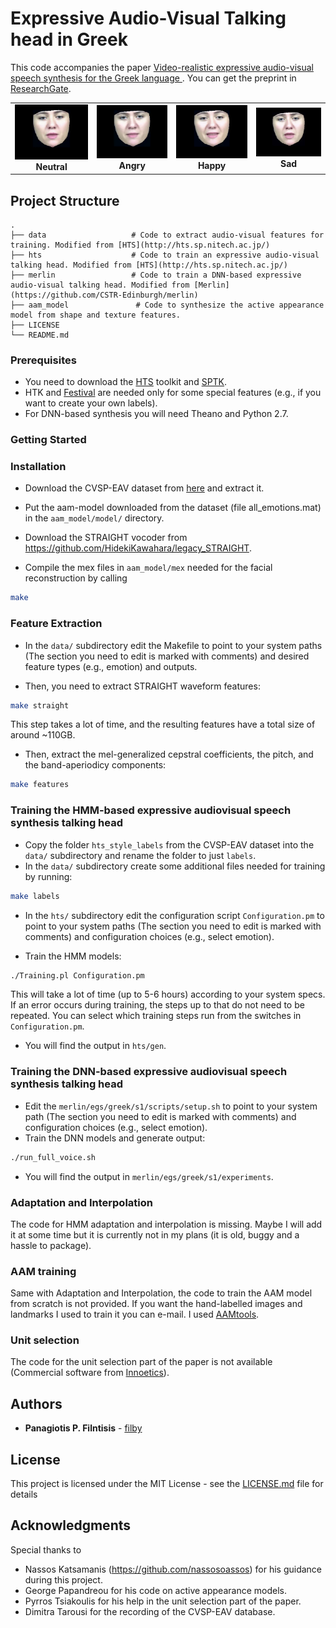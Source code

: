 # Expressive Audio-Visual Talking head in Greek

This code accompanies the paper [Video-realistic expressive audio-visual speech synthesis for the Greek language
](https://www.sciencedirect.com/science/article/pii/S0167639317300419). You can get the preprint in [ResearchGate](https://www.researchgate.net/publication/319415357_Video-realistic_expressive_audio-visual_speech_synthesis_for_the_Greek_language).

| | | | |
|:-------------------------:|:-------------------------:|:-------------------------:|:-------------------------:|
|<img width="200" src="images/neutral.gif"> <br/> <b>Neutral</b> |  <img width="200" src="images/angry.gif"> <br/> <b>Angry</b> |<img width="200" src="images/happy.gif"> <br/> <b>Happy</b> |  <img width="200" src="images/sad.gif"> <br/> <b>Sad</b>|

## Project Structure

    .
    ├── data                   # Code to extract audio-visual features for training. Modified from [HTS](http://hts.sp.nitech.ac.jp/)
    ├── hts                    # Code to train an expressive audio-visual talking head. Modified from [HTS](http://hts.sp.nitech.ac.jp/)
    ├── merlin                 # Code to train a DNN-based expressive audio-visual talking head. Modified from [Merlin](https://github.com/CSTR-Edinburgh/merlin)
    ├── aam_model               # Code to synthesize the active appearance model from shape and texture features. 
    ├── LICENSE
    └── README.md


### Prerequisites

* You need to download the [HTS](http://hts.sp.nitech.ac.jp/) toolkit and [SPTK](http://sp-tk.sourceforge.net/).
* HTK and [Festival](http://www.cstr.ed.ac.uk/projects/festival/) are needed only for some special features (e.g., if you want to create your own labels).
* For DNN-based synthesis you will need Theano and Python 2.7.

### Getting Started

### Installation

* Download the CVSP-EAV dataset from [here](https://pithos.okeanos.grnet.gr/public/gUB3DOoM7qvLGahk4i7pw1) and extract it. 

* Put the aam-model downloaded from the dataset (file all_emotions.mat) in the `aam_model/model/` directory.

* Download the STRAIGHT vocoder from https://github.com/HidekiKawahara/legacy_STRAIGHT.

* Compile the mex files in `aam_model/mex` needed for the facial reconstruction by calling 

```bash
make
``` 


### Feature Extraction

* In the `data/` subdirectory edit the Makefile to point to your system paths (The section you need to edit is marked with comments) and desired feature types (e.g., emotion) and outputs.

* Then, you need to extract STRAIGHT waveform features:
```bash
make straight
```

This step takes a lot of time, and the resulting features have a total size of around \~110GB.

* Then, extract the mel-generalized cepstral coefficients, the pitch, and the band-aperiodicy components:

```bash
make features
```


### Training the HMM-based expressive audiovisual speech synthesis talking head
* Copy the folder `hts_style_labels` from the CVSP-EAV dataset into the `data/` subdirectory and rename the folder to just `labels`.
* In the `data/` subdirectory create some additional files needed for training by running:

```bash
make labels
```

* In the `hts/` subdirectory edit the configuration script `Configuration.pm` to point to your system paths (The section you need to edit is marked with comments) and configuration choices (e.g., select emotion).

* Train the HMM models:

```bash
./Training.pl Configuration.pm
```
This will take a lot of time (up to 5-6 hours) according to your system specs. If an error occurs during training, the steps up to that do not need to be repeated. You can select which training steps run from the switches in `Configuration.pm`.

* You will find the output in `hts/gen`.

### Training the DNN-based expressive audiovisual speech synthesis talking head
* Edit the `merlin/egs/greek/s1/scripts/setup.sh` to point to your system path (The section you need to edit is marked with comments) and configuration choices (e.g., select emotion).
* Train the DNN models and generate output:

```bash
./run_full_voice.sh
```

* You will find the output in `merlin/egs/greek/s1/experiments`.

### Adaptation and Interpolation
The code for HMM adaptation and interpolation is missing. Maybe I will add it at some time but it is currently not in my plans (it is old, buggy and a hassle to package).

### AAM training
Same with Adaptation and Interpolation, the code to train the AAM model from scratch is not provided. If you want the hand-labelled images and landmarks I used to train it you can e-mail. I used [AAMtools](http://cvsp.cs.ntua.gr/software/AAMtools/).

### Unit selection
The code for the unit selection part of the paper is not available (Commercial software from [Innoetics](https://www.innoetics.com/)).

## Authors

* **Panagiotis P. Filntisis** - [filby](https://github.com/filby89)

## License

This project is licensed under the MIT License - see the [LICENSE.md](LICENSE.md) file for details

## Acknowledgments
Special thanks to
* Nassos Katsamanis (https://github.com/nassosoassos) for his guidance during this project.
* George Papandreou for his code on active appearance models.
* Pyrros Tsiakoulis for his help in the unit selection part of the paper.
* Dimitra Tarousi for the recording of the CVSP-EAV database.
